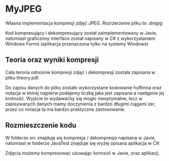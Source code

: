 # MyJPEG
Własna implementacja kompresji zdjęć JPEG. Rozrzerzenie pliku to .dmjpg

Kod kompresujący i dekompresujący został zaimplementowany w Javie, natomiast graficznny interface został napisany w C# z wykorzystaniem Windows Forms (aplikacja przenaczona tylko na systemy Windows)

## Teoria oraz wyniki kompresji
Cała teroria odnośnie kompresji zdjęć i dekompresji została zapisana w pliku theory.pdf. 

Do zapisu danych do pliku zostało wykorzystane kodowanie huffmna oraz notacja w której najpierw podajemy liczbę jaka jest zapisana a następnie jej krotność.
Wyjście to wydawaćby się mogło nieoptymalne, lecz w zapisywanych danych mamy doczynienia z bardzo długimi ciągami zer, przez co notacja ta ma bardzo praktyczne zastosowanie.

## Rozmieszczenie kodu
W folderze src znajduję się kompresja / dekompresja napisana w Javie, natomiast w folderze JavaTest znajduje się wyżej opisana aplikacja w C#.

Zdjęcia możemy kompresować użuwając konnsoli w Javie, oraz aplikacji.
